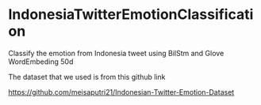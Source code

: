 # IndonesiaTwitterEmotionClassification
Classify the emotion from Indonesia tweet using BilStm and Glove WordEmbeding 50d


The dataset that we used is from this github link

https://github.com/meisaputri21/Indonesian-Twitter-Emotion-Dataset
